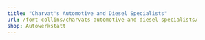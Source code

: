 ```yaml
---
title: "Charvat's Automotive and Diesel Specialists"
url: /fort-collins/charvats-automotive-and-diesel-specialists/
shop: Autowerkstatt
---
```

